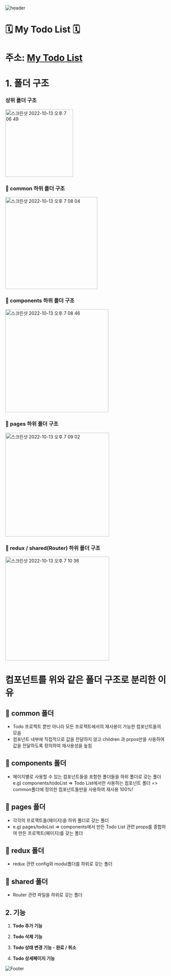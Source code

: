 ![header](https://capsule-render.vercel.app/api?type=waving&color=FAED7D&text=%20Todo%20%20&height=220&fontSize=50&fontColor=5d5d5d)
# 🗓 My Todo List 🗓

# 주소: [My Todo List](https://redux-todo-teal-seven.vercel.app/)

# 1. 폴더 구조
### 상위 폴더 구조
<img width="212" alt="스크린샷 2022-10-13 오후 7 06 49" src="https://user-images.githubusercontent.com/92812508/195570956-032c16cc-374c-448a-aaa0-811cfa07045d.png">

### 📁 common 하위 폴더 구조
<img width="288" alt="스크린샷 2022-10-13 오후 7 08 04" src="https://user-images.githubusercontent.com/92812508/195571189-b53a1ae3-da52-4e9f-8bf4-94e69f5ad610.png">

###  📁 components 하위 폴더 구조
<img width="323" alt="스크린샷 2022-10-13 오후 7 08 46" src="https://user-images.githubusercontent.com/92812508/195575437-02edee31-075e-4a0d-a8c5-8bea1c88d024.png">

###  📁 pages 하위 폴더 구조
<img width="325" alt="스크린샷 2022-10-13 오후 7 09 02" src="https://user-images.githubusercontent.com/92812508/195575532-1a11234c-59e5-4074-ae23-a45c941c3c83.png">

###  📁 redux / shared(Router) 하위 폴더 구조
<img width="325" alt="스크린샷 2022-10-13 오후 7 10 36" src="https://user-images.githubusercontent.com/92812508/195575769-801b72c0-45b9-4b84-9dd0-da392a2d1e49.png">

# 컴포넌트를 위와 같은 폴더 구조로 분리한 이유
##  📁 common 폴더
- Todo 프로젝트 뿐만 아니라 모든 프로젝트에서의 재사용이 가능한 컴포넌트들의 모음
- 컴포넌트 내부에 직접적으로 값을 전달하지 않고 children 과 prpos만을 사용하여 값을 전달하도록 정의하여 재사용성을 높힘
##  📁 components 폴더
- 페이지별로 사용할 수 있는 컴포넌트들을 포함한 폴더들을 하위 폴더로 갖는 폴더
  e.g) components/todoList => Todo List에서만 사용하는 컴포넌트 폴더 => common폴더에 정의한 컴포넌트들만을 사용하여 재사용 100%!
## 📁 pages 폴더
- 각각의 프로젝트들(페이지)을 하위 폴더로 갖는 폴더
- e.g) pages/todoList => components에서 만든 Todo List 관련 props를 종합하여 만든 프로젝트(페이지)를 갖는 폴더
## 📁 redux 폴더
- redux 관련 config와 modul폴더를 하위로 갖는 폴더
## 📁 shared 폴더
- Router 관련 파일을 하위로 갖는 폴더


## 2. 기능

1. **Todo 추가 기능**

2. **Todo 삭제 기능**

3. **Todo 상태 변경 기능 - 완료 / 취소** 

4. **Todo 상세페이지 기능** 


![Footer](https://capsule-render.vercel.app/api?type=waving&color=FAED7D&height=220&fontSize=50&fontColor=5d5d5d&section=footer)
